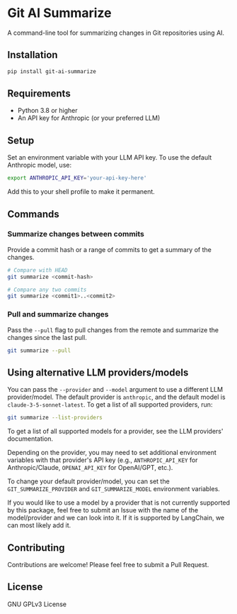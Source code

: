 # Git AI Summarize

A command-line tool for summarizing changes in Git repositories using AI.

## Installation

```bash
pip install git-ai-summarize
```

## Requirements

- Python 3.8 or higher
- An API key for Anthropic (or your preferred LLM)

## Setup

Set an environment variable with your LLM API key. To use the default Anthropic model, use:

```bash
export ANTHROPIC_API_KEY='your-api-key-here'
```

Add this to your shell profile to make it permanent.

## Commands

### Summarize changes between commits

Provide a commit hash or a range of commits to get a summary of the changes.

```bash
# Compare with HEAD
git summarize <commit-hash>

# Compare any two commits
git summarize <commit1>..<commit2>
```

### Pull and summarize changes

Pass the `--pull` flag to pull changes from the remote and summarize the changes since the last pull.

```bash
git summarize --pull
```

## Using alternative LLM providers/models

You can pass the `--provider` and `--model` argument to use a different LLM provider/model. The default provider is `anthropic`, and the default model is `claude-3-5-sonnet-latest`. To get a list of all supported providers, run:

```bash
git summarize --list-providers
```

To get a list of all supported models for a provider, see the LLM providers' documentation.

Depending on the provider, you may need to set additional environment variables with that provider's API key (e.g., `ANTHROPIC_API_KEY` for Anthropic/Claude, `OPENAI_API_KEY` for OpenAI/GPT, etc.).

To change your default provider/model, you can set the `GIT_SUMMARIZE_PROVIDER` and `GIT_SUMMARIZE_MODEL` environment variables.

If you would like to use a model by a provider that is not currently supported by this package, feel free to submit an Issue with the name of the model/provider and we can look into it. If it is supported by LangChain, we can most likely add it.

## Contributing

Contributions are welcome! Please feel free to submit a Pull Request.

## License

GNU GPLv3 License
